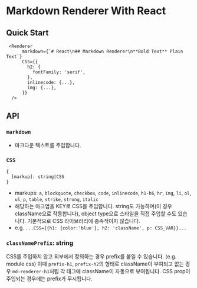 # Markdown Renderer With React

## Quick Start

```
 <Renderer
      markdown={`# React\n## Markdown Renderer\n**Bold Text** Plain Text`}
      CSS={{
        h2: {
          fontFamily: 'serif',
        },
        inlinecode: {...},
        img: {...},
      }}
  />
```

## API

### `markdown`

- 마크다운 텍스트를 주입합니다.

### `CSS`

```
{
  [markup]: string|CSS
}
```

- markups: `a`, `blockquote`, `checkbox`, `code`, `inlinecode`, `h1-h6`, `hr`, `img`, `li`, `ol`, `ul`, `p`, `table`, `strike`, `strong`, `italic`
- 해당하는 마크업을 KEY로 CSS를 주입합니다. string도 가능하며(이 경우 className으로 작동합니다), object type으로 스타일을 직접 주입할 수도 있습니다. 기본적으로 CSS 라이브러리에 종속적이지 않습니다.
- e.g. `...CSS={{h1: {color:'blue'}, h2: 'className', p: CSS_VAR}}...`

### `classNamePrefix`: string

CSS를 주입하지 않고 외부에서 정의하는 경우 prefix를 붙일 수 있습니다. (e.g. module css) 이때 `prefix-h1`, `prefix-h2`의 형태로 className이 부여되고 없는 경우 `md-renderer-h1`처럼 각 태그에 className이 자동으로 부여됩니다. CSS prop이 주입되는 경우에는 prefix가 무시됩니다.
